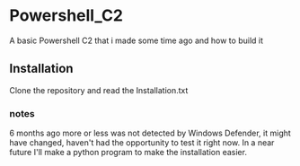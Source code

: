 # Powershell_C2
A basic Powershell C2 that i made some time ago and how to build it

## Installation
Clone the repository and read the Installation.txt

### notes
6 months ago more or less was not detected by Windows Defender, it might have changed, haven't had the opportunity to test it right now. In a near future I'll make a python program to make the installation easier.
